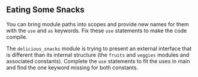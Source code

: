 ﻿## Eating Some Snacks

You can bring module paths into scopes and provide new names for them with the
`use` and `as` keywords. Fix these `use` statements to make the code compile.


<div class="hint">
The <code>delicious_snacks</code> module is trying to present an external interface that is 
different than its internal structure (the <code>fruits</code> and <code>veggies</code> modules and
associated constants). Complete the <code>use</code> statements to fit the uses in main and
find the one keyword missing for both constants.
</div>
